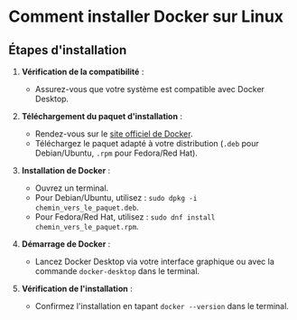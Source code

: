 
# Comment installer Docker sur Linux

## Étapes d'installation

1. **Vérification de la compatibilité** :
   - Assurez-vous que votre système est compatible avec Docker Desktop.

2. **Téléchargement du paquet d'installation** :
   - Rendez-vous sur le [site officiel de Docker](https://www.docker.com/).
   - Téléchargez le paquet adapté à votre distribution (`.deb` pour Debian/Ubuntu, `.rpm` pour Fedora/Red Hat).

3. **Installation de Docker** :
   - Ouvrez un terminal.
   - Pour Debian/Ubuntu, utilisez : `sudo dpkg -i chemin_vers_le_paquet.deb`.
   - Pour Fedora/Red Hat, utilisez : `sudo dnf install chemin_vers_le_paquet.rpm`.

4. **Démarrage de Docker** :
   - Lancez Docker Desktop via votre interface graphique ou avec la commande `docker-desktop` dans le terminal.

5. **Vérification de l'installation** :
   - Confirmez l'installation en tapant `docker --version` dans le terminal.
